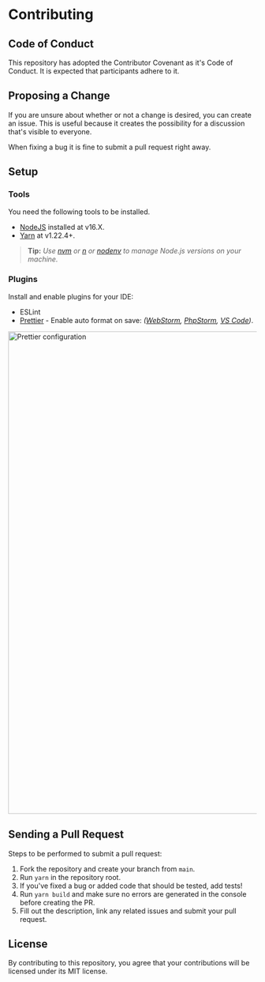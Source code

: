 # Contributing

## Code of Conduct

This repository has adopted the Contributor Covenant as it's Code of Conduct. It is expected that
participants adhere to it.

## Proposing a Change

If you are unsure about whether or not a change is desired, you can create an issue. This is useful
because it creates the possibility for a discussion that's visible to everyone.

When fixing a bug it is fine to submit a pull request right away.

## Setup

### Tools

You need the following tools to be installed.

- [NodeJS](https://nodejs.org/) installed at v16.X.
- [Yarn](https://yarnpkg.com/) at v1.22.4+.

> **Tip:** _Use [nvm](https://github.com/nvm-sh/nvm) or [n](https://github.com/tj/n) or
> [nodenv](https://github.com/nodenv/nodenv) to manage Node.js versions on your machine._

### Plugins

Install and enable plugins for your IDE:

- ESLint
- [Prettier](https://prettier.io/) - Enable auto format on save:
  _([WebStorm](https://www.jetbrains.com/help/idea/prettier.html#ws_prettier_configure),
  [PhpStorm](https://www.jetbrains.com/help/idea/prettier.html#ws_prettier_configure),
  [VS Code](https://marketplace.visualstudio.com/items?itemName=esbenp.prettier-vscode#format-on-save))_.

<img width="977" src="media/prettier-in-webstorm.png" alt="Prettier configuration" />

## Sending a Pull Request

Steps to be performed to submit a pull request:

1. Fork the repository and create your branch from `main`.
2. Run `yarn` in the repository root.
3. If you've fixed a bug or added code that should be tested, add tests!
4. Run `yarn build` and make sure no errors are generated in the console before creating the PR.
5. Fill out the description, link any related issues and submit your pull request.

## License

By contributing to this repository, you agree that your contributions will be licensed under its MIT
license.
